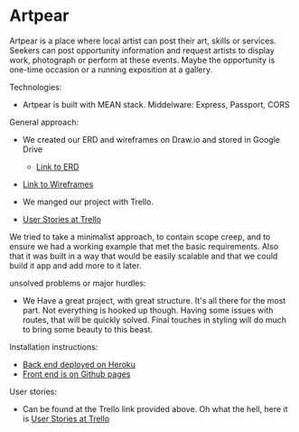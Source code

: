 # Artpear
Artpear is a place where local artist can post their art, skills or services. Seekers can post opportunity information and request artists to display work, photograph or perform at these events. Maybe the opportunity is one-time occasion or a running exposition at a gallery.

Technologies:
- Artpear is built with MEAN stack.
Middelware: Express, Passport, CORS

General approach:
 - We created our ERD  and wireframes on Draw.io and stored in Google Drive
   - [Link to ERD](https://drive.google.com/file/d/0BzvvgvDgOCV6LUtMTHF2TmpTdjA/view?usp=sharing)

  - [Link to Wireframes](https://drive.google.com/file/d/0BzvvgvDgOCV6TUtSQ2RlMXZhNjQ/view?usp=sharing)

 - We manged our project with Trello.

  - [User Stories at Trello](https://trello.com/wdiproject39)

We tried to take a minimalist approach, to contain scope creep, and to ensure we had a working example that met the basic requirements. Also that it was built in a way that would be easily scalable and that we could build it app and add more to it later.

unsolved problems or major hurdles:
  - We Have a great project, with great structure. It's all there for the most part. Not everything is hooked up though. Having some issues with routes, that will be quickly solved. Final touches in styling will do much to bring some beauty to this beast.

Installation instructions:
- [Back end deployed on Heroku](https://artpear-api.herokuapp.com/api/artists)
- [Front end is on Github pages](https://artpear-959b9.firebaseapp.com/)

User stories:
- Can be found at the Trello link provided above. Oh what the hell, here it is  [User Stories at Trello](https://trello.com/wdiproject39)
